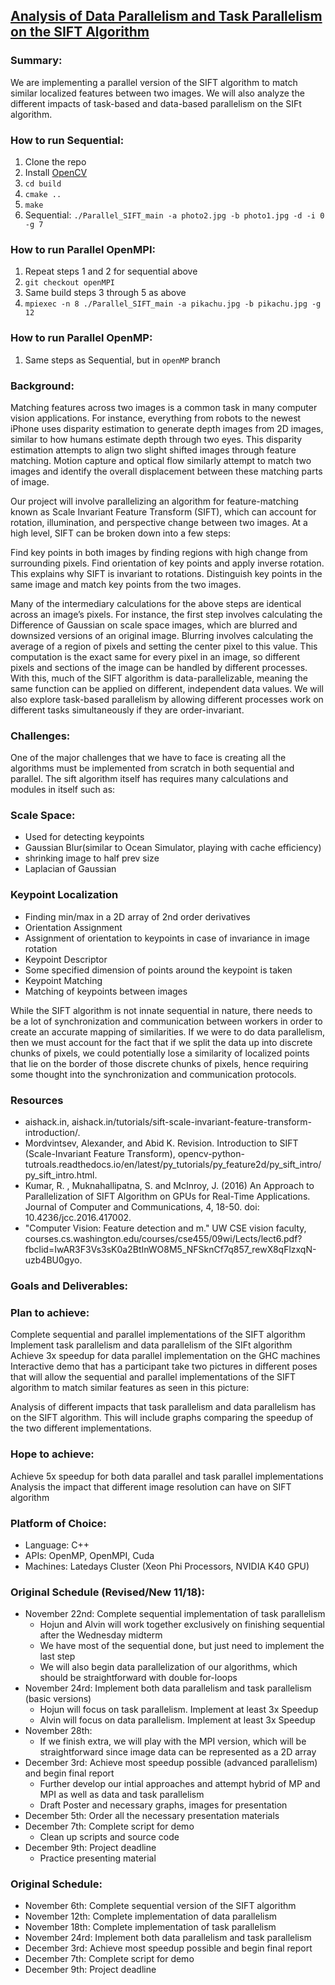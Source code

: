 ## [Analysis of Data Parallelism and Task Parallelism on the SIFT Algorithm](https://alvinosaur.github.io/Parallel_SIFT/)


### Summary:
We are implementing a parallel version of the SIFT algorithm to match similar localized features between two images. We will also analyze the different impacts of task-based and data-based parallelism on the SIFt algorithm.


### How to run Sequential:
1. Clone the repo
2. Install [OpenCV](https://docs.opencv.org/master/df/d65/tutorial_table_of_content_introduction.html)
3. ```cd build```
4. ```cmake ..```
5. ```make```
6. Sequential: ```./Parallel_SIFT_main -a photo2.jpg -b photo1.jpg -d -i 0 -g 7```

### How to run Parallel OpenMPI:
1. Repeat steps 1 and 2 for sequential above
2. ```git checkout openMPI```
3. Same build steps 3 through 5 as above
4. ```mpiexec -n 8 ./Parallel_SIFT_main -a pikachu.jpg -b pikachu.jpg -g 12```

### How to run Parallel OpenMP:
1. Same steps as Sequential, but in ```openMP``` branch

### Background:
Matching features across two images is a common task in many computer vision applications. For instance, everything from robots to the newest iPhone uses disparity estimation to generate depth images from 2D images, similar to how humans estimate depth through two eyes. This disparity estimation attempts to align two slight shifted images through feature matching. Motion capture and optical flow similarly attempt to match two images and identify the overall displacement between these matching parts of image.

Our project will involve parallelizing an algorithm for feature-matching known as Scale Invariant Feature Transform (SIFT), which can account for rotation, illumination, and perspective change between two images. At a high level, SIFT can be broken down into a few steps:

Find key points in both images by finding regions with high change from surrounding pixels.
Find orientation of key points and apply inverse rotation. This explains why SIFT is invariant to rotations.
Distinguish key points in the same image and match key points from the two images.

  Many of the intermediary calculations for the above steps are identical across an image’s pixels. For instance, the first step involves calculating the Difference of Gaussian on scale space images, which are blurred and downsized versions of an original image. Blurring involves calculating the average of a region of pixels and setting the center pixel to this value. This computation is the exact same for every pixel in an image, so different pixels and sections of the image can be handled by different processes. With this, much of the SIFT algorithm is data-parallelizable, meaning the same function can be applied on different, independent data values. We will also explore task-based parallelism by allowing different processes work on different tasks simultaneously if they are order-invariant.


### Challenges:
One of the major challenges that we have to face is creating all the algorithms must be implemented from scratch in both sequential and parallel. The sift algorithm itself has requires many calculations and modules in itself such as:
### Scale Space:
- Used for detecting keypoints
- Gaussian Blur(similar to Ocean Simulator, playing with cache efficiency)
- shrinking image to half prev size
- Laplacian of Gaussian

### Keypoint Localization
- Finding min/max in a 2D array of 2nd order derivatives
- Orientation Assignment
- Assignment of orientation to keypoints in case of invariance in image rotation
- Keypoint Descriptor
- Some specified dimension of points around the keypoint is taken
- Keypoint Matching
- Matching of keypoints between images

While the SIFT algorithm is not innate sequential in nature, there needs to be a lot of synchronization and communication between workers in order to create an accurate mapping of similarities. If we were to do data parallelism, then we must account for the fact that if we split the data up into discrete chunks of pixels, we could potentially lose a similarity of localized points that lie on the border of those discrete chunks of pixels, hence requiring some thought into the synchronization and communication protocols.


### Resources
- aishack.in, aishack.in/tutorials/sift-scale-invariant-feature-transform-introduction/.
- Mordvintsev, Alexander, and Abid K. Revision. Introduction to SIFT (Scale-Invariant Feature Transform),
opencv-python-tutroals.readthedocs.io/en/latest/py_tutorials/py_feature2d/py_sift_intro/py_sift_intro.html.
- Kumar, R. , Muknahallipatna, S. and McInroy, J. (2016) An Approach to Parallelization of SIFT Algorithm on GPUs for Real-Time Applications. Journal of Computer and Communications, 4, 18-50. doi: 10.4236/jcc.2016.417002.
- "Computer Vision: Feature detection and m." UW CSE vision faculty, courses.cs.washington.edu/courses/cse455/09wi/Lects/lect6.pdf?fbclid=IwAR3F3Vs3sK0a2BtInWO8M5_NFSknCf7q857_rewX8qFlzxqN-uzb4BU0gyo.



### Goals and Deliverables:

### Plan to achieve:
Complete sequential and parallel implementations of the SIFT algorithm
Implement task parallelism and data parallelism of the SIFt algorithm
Achieve 3x speedup for data parallel implementation on the GHC machines
Interactive demo that has a participant take two pictures in different poses that  will allow the sequential and parallel implementations of the SIFT algorithm to match similar features as seen in this picture:

Analysis of different impacts that task parallelism and data parallelism has on the SIFT algorithm. This will include graphs comparing the speedup of the two different implementations.

### Hope to achieve:
Achieve 5x speedup for both data parallel and task parallel implementations
Analysis the impact that different image resolution can have on SIFT algorithm



### Platform of Choice:
- Language: C++
- APIs: OpenMP, OpenMPI, Cuda
- Machines: Latedays Cluster (Xeon Phi Processors, NVIDIA K40 GPU)


### Original Schedule (Revised/New 11/18):
- November 22nd: Complete sequential implementation of task parallelism
  - Hojun and Alvin will work together exclusively on finishing sequential after the Wednesday midterm
  - We have most of the sequential done, but just need to implement the last step
  - We will also begin data parallelization of our algorithms, which should be straightforward with double for-loops
- November 24rd: Implement both data parallelism and task parallelism (basic versions)
  - Hojun will focus on task parallelism. Implement at least 3x Speedup
  - Alvin will focus on data parallelism. Implement at least 3x Speedup
- November 28th:
  - If we finish extra, we will play with the MPI version, which will be straightforward since image data can be represented as a 2D array
- December 3rd: Achieve most speedup possible (advanced parallelism) and begin final report
  - Further develop our intial approaches and attempt hybrid of MP and MPI as well as data and task parallelism
  - Draft Poster and necessary graphs, images for presentation
- December 5th: Order all the necessary presentation materials
- December 7th: Complete script for demo
  - Clean up scripts and source code
- December 9th: Project deadline
  - Practice presenting material


### Original Schedule:
- November 6th: Complete sequential version of the SIFT algorithm
- November 12th: Complete implementation of data parallelism
- November 18th: Complete implementation of task parallelism
- November 24rd: Implement both data parallelism and task parallelism
- December 3rd: Achieve most speedup possible and begin final report
- December 7th: Complete script for demo
- December 9th: Project deadline
